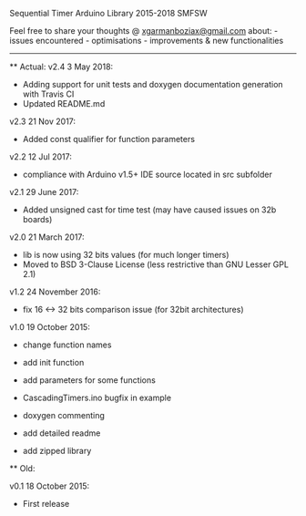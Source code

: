 Sequential Timer Arduino Library
2015-2018 SMFSW

Feel free to share your thoughts @ xgarmanboziax@gmail.com about:
	- issues encountered
	- optimisations
	- improvements & new functionalities

------------

** Actual:
v2.4	3 May 2018:
- Adding support for unit tests and doxygen documentation generation with Travis CI
- Updated README.md

v2.3	21 Nov 2017:
- Added const qualifier for function parameters

v2.2	12 Jul 2017:
- compliance with Arduino v1.5+ IDE source located in src subfolder

v2.1	29 June 2017:
- Added unsigned cast for time test (may have caused issues on 32b boards)

v2.0	21 March 2017:
- lib is now using 32 bits values (for much longer timers)
- Moved to BSD 3-Clause License (less restrictive than GNU Lesser GPL 2.1)

v1.2	24 November 2016:
- fix 16 <-> 32 bits comparison issue (for 32bit architectures)

v1.0	19 October 2015:
- change function names
- add init function
- add parameters for some functions
- CascadingTimers.ino bugfix in example

- doxygen commenting
- add detailed readme
- add zipped library


** Old:

v0.1	18 October 2015:
- First release
